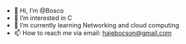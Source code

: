 - 👋 Hi, I’m @Bosco
- 👀 I’m interested in C 
- 🌱 I’m currently learning Networking and cloud computing
- 📫 How to reach me via email: hajebocson@gmail.com

<!---
Bobh55/Bobh55 is a ✨ special ✨ repository because its `README.md` (this file) appears on your GitHub profile.
You can click the Preview link to take a look at your changes.
--->
